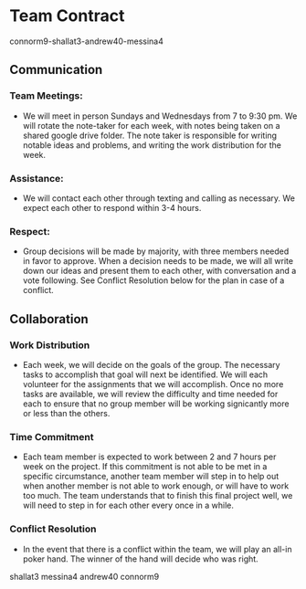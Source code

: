 # Team Contract
connorm9-shallat3-andrew40-messina4

## Communication

### Team Meetings:
- We will meet in person Sundays and Wednesdays from 7 to 9:30 pm. We will rotate the note-taker for each week, with notes being taken on a shared google drive folder. The note taker is responsible for writing notable ideas and problems, and writing the work distribution for the week.

### Assistance:
- We will contact each other through texting and calling as necessary. We expect each other to respond within 3-4 hours.

### Respect:
- Group decisions will be made by majority, with three members needed in favor to approve. When a decision needs to be made, we will all write down our ideas and present them to each other, with conversation and a vote following. See Conflict Resolution below for the plan in case of a conflict.


## Collaboration

### Work Distribution
- Each week, we will decide on the goals of the group. The necessary tasks to accomplish that goal will next be identified. We will each volunteer for the assignments that we will accomplish. Once no more tasks are available, we will review the difficulty and time needed for each to ensure that no group member will be working signicantly more or less than the others.

### Time Commitment
- Each team member is expected to work between 2 and 7 hours per week on the project. If this commitment is not able to be met in a specific circumstance, another team member will step in to help out when another member is not able to work enough, or will have to work too much. The team understands that to finish this final project well, we will need to step in for each other every once in a while.

### Conflict Resolution
- In the event that there is a conflict within the team, we will play an all-in poker hand. The winner of the hand will decide who was right.

shallat3 messina4 andrew40 connorm9
